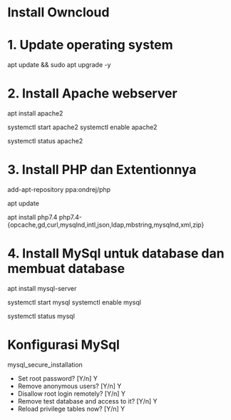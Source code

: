 # Install Owncloud

# 1. Update operating system
apt update && sudo apt upgrade -y

# 2.  Install Apache webserver
apt install apache2

systemctl start apache2
systemctl enable apache2

systemctl status apache2

# 3. Install PHP dan Extentionnya
add-apt-repository ppa:ondrej/php

apt update

apt install php7.4 php7.4-{opcache,gd,curl,mysqlnd,intl,json,ldap,mbstring,mysqlnd,xml,zip}

# 4. Install MySql untuk database dan membuat database

apt install mysql-server

systemctl start mysql
systemctl enable mysql

systemctl status mysql

# Konfigurasi MySql
mysql_secure_installation

- Set root password? [Y/n] Y
- Remove anonymous users? [Y/n] Y
- Disallow root login remotely? [Y/n] Y
- Remove test database and access to it? [Y/n] Y
- Reload privilege tables now? [Y/n] Y


